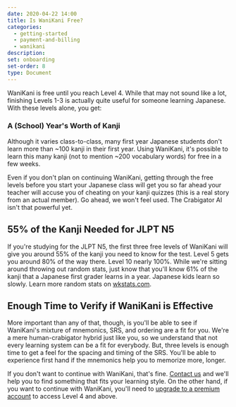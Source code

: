 ```yaml
---
date: 2020-04-22 14:00
title: Is WaniKani Free?
categories:
  - getting-started
  - payment-and-billing
  - wanikani
description:
set: onboarding
set-order: 8
type: Document
---
```


WaniKani is free until you reach Level 4. While that may not sound like a lot, finishing Levels 1-3 is actually quite useful for someone learning Japanese. With these levels alone, you get:

### A (School) Year's Worth of Kanji

Although it varies class-to-class, many first year Japanese students don't learn more than ~100 kanji in their first year. Using WaniKani, it's possible to learn this many kanji (not to mention ~200 vocabulary words) for free in a few weeks.

Even if you don't plan on continuing WaniKani, getting through the free levels before you start your Japanese class will get you so far ahead your teacher will accuse you of cheating on your kanji quizzes (this is a real story from an actual member). Go ahead, we won't feel used. The Crabigator AI isn't that powerful yet.

## 55% of the Kanji Needed for JLPT N5

If you're studying for the JLPT N5, the first three free levels of WaniKani will give you around 55% of the kanji you need to know for the test. Level 5 gets you around 80% of the way there. Level 10 nearly 100%. While we're sitting around throwing out random stats, just know that you'll know 61% of the kanji that a Japanese first grader learns in a year. Japanese kids learn so slowly. Learn more random stats on [wkstats.com](https://www.wkstats.com/#charts.jlpt).

## Enough Time to Verify if WaniKani is Effective

More important than any of that, though, is you'll be able to see if WaniKani's mixture of mnemonics, SRS, and ordering are a fit for you. We're a mere human-crabigator hybrid just like you, so we understand that not every learning system can be a fit for everybody. But, three levels is enough time to get a feel for the spacing and timing of the SRS. You'll be able to experience first hand if the mnemonics help you to memorize more, longer.

If you don't want to continue with WaniKani, that's fine. [Contact us](/account-and-membership/wanikani/contact-page/) and we'll help you to find something that fits your learning style. On the other hand, if you want to continue with WaniKani, you'll need to [upgrade to a premium account](/getting-started/account-and-membership/payment-and-billing/wanikani-premium-membership/) to access Level 4 and above.
